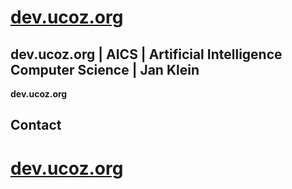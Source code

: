 # [dev.ucoz.org](https://dev.ucoz.org)
## dev.ucoz.org | AICS | Artificial Intelligence Computer Science | Jan Klein
**dev.ucoz.org**
## Contact
# [dev.ucoz.org](https://dev.ucoz.org)
